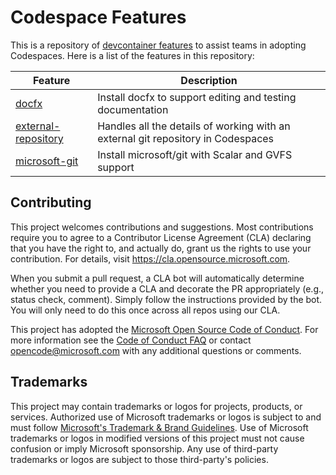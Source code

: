 # Codespace Features


This is a repository of [devcontainer features](https://containers.dev/implementors/features/)
to assist teams in adopting Codespaces. Here is a list of the features in this repository:

| Feature | Description |
| ------- | ----------- |
| [docfx](src/docfx)   | Install docfx to support editing and testing documentation |
| [external-repository](src/external-repository)   | Handles all the details of working with an external git repository in Codespaces |
| [microsoft-git](src/microsoft-git) | Install microsoft/git with Scalar and GVFS support |


## Contributing

This project welcomes contributions and suggestions.  Most contributions require you to agree to a
Contributor License Agreement (CLA) declaring that you have the right to, and actually do, grant us
the rights to use your contribution. For details, visit https://cla.opensource.microsoft.com.

When you submit a pull request, a CLA bot will automatically determine whether you need to provide
a CLA and decorate the PR appropriately (e.g., status check, comment). Simply follow the instructions
provided by the bot. You will only need to do this once across all repos using our CLA.

This project has adopted the [Microsoft Open Source Code of Conduct](https://opensource.microsoft.com/codeofconduct/).
For more information see the [Code of Conduct FAQ](https://opensource.microsoft.com/codeofconduct/faq/) or
contact [opencode@microsoft.com](mailto:opencode@microsoft.com) with any additional questions or comments.

## Trademarks

This project may contain trademarks or logos for projects, products, or services. Authorized use of Microsoft 
trademarks or logos is subject to and must follow 
[Microsoft's Trademark & Brand Guidelines](https://www.microsoft.com/en-us/legal/intellectualproperty/trademarks/usage/general).
Use of Microsoft trademarks or logos in modified versions of this project must not cause confusion or imply Microsoft sponsorship.
Any use of third-party trademarks or logos are subject to those third-party's policies.
